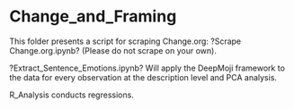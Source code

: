 # Change_and_Framing
This folder presents a script for scraping Change.org: ?Scrape Change.org.ipynb? (Please do not scrape on your own).

?Extract_Sentence_Emotions.ipynb? Will apply the DeepMoji framework to the data for every observation at the description level and PCA analysis.

R_Analysis conducts regressions.